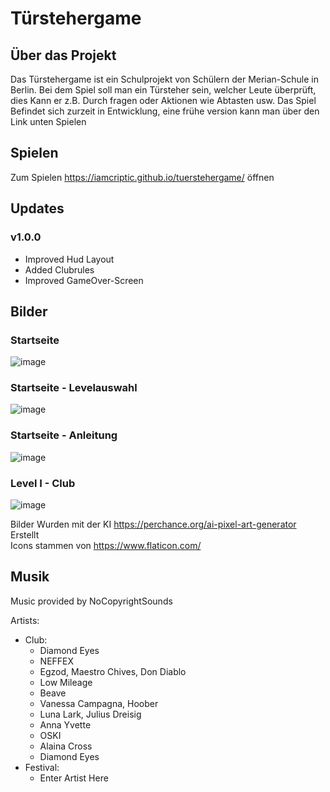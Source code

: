 # Türstehergame

## Über das Projekt

Das Türstehergame ist ein Schulprojekt von Schülern der Merian-Schule in Berlin. Bei dem Spiel soll man ein Türsteher sein, welcher Leute überprüft, dies Kann er z.B. Durch fragen oder Aktionen wie Abtasten usw. Das Spiel Befindet sich zurzeit in Entwicklung, eine frühe version kann man über den Link unten Spielen

## Spielen

Zum Spielen https://iamcriptic.github.io/tuerstehergame/ öffnen

## Updates
### v1.0.0
  - Improved Hud Layout
  - Added Clubrules
  - Improved GameOver-Screen

## Bilder
### Startseite
![image](https://github.com/iAmCriptic/tuerstehergame/assets/87425235/0e8245f3-7a01-4f38-8589-24d0de3bfe88)

### Startseite - Levelauswahl
![image](https://github.com/iAmCriptic/tuerstehergame/assets/87425235/51ef8a4e-fd8e-4719-9bf1-0825ce3b3c2f)

### Startseite - Anleitung
![image](https://github.com/iAmCriptic/tuerstehergame/assets/87425235/c9de4f8d-6185-4aa7-a121-3ed441555cba)

### Level I - Club
![image](https://github.com/iAmCriptic/tuerstehergame/assets/87425235/421db482-047e-4509-94df-70d02c4aee6d)

Bilder Wurden mit der KI https://perchance.org/ai-pixel-art-generator  Erstellt <br>
Icons stammen von https://www.flaticon.com/

## Musik
Music provided by NoCopyrightSounds

Artists:
  - Club:
    - Diamond Eyes
    - NEFFEX
    - Egzod, Maestro Chives, Don Diablo
    - Low Mileage
    - Beave
    - Vanessa Campagna, Hoober
    - Luna Lark, Julius Dreisig
    - Anna Yvette
    - OSKI
    - Alaina Cross
    - Diamond Eyes
  - Festival:
    - Enter Artist Here
      
